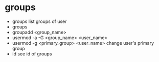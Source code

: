 # groups
* groups
list groups of user
* groups <user>
* groupadd <group_name>
* usermod -a -G <group_name> <user_name>
* usermod -g <primary_group> <user_name>
change user's primary group
* id
see id of groups

